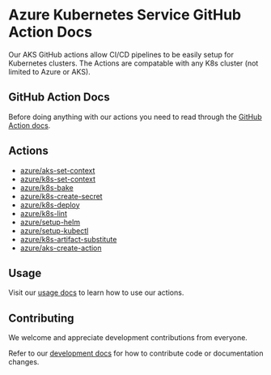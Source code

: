 # Azure Kubernetes Service GitHub Action Docs

Our AKS GitHub actions allow CI/CD pipelines to be easily setup for Kubernetes clusters. The Actions are compatable with any K8s cluster (not limited to Azure or AKS).

## GitHub Action Docs

Before doing anything with our actions you need to read through the [GitHub Action docs](https://docs.github.com/en/actions).

## Actions

- [azure/aks-set-context](https://github.com/Azure/aks-set-context)
- [azure/k8s-set-context](https://github.com/Azure/k8s-set-context)
- [azure/k8s-bake](https://github.com/Azure/k8s-bake)
- [azure/k8s-create-secret](https://github.com/Azure/k8s-create-secret)
- [azure/k8s-deploy](https://github.com/Azure/k8s-deploy)
- [azure/k8s-lint](https://github.com/Azure/k8s-lint)
- [azure/setup-helm](https://github.com/Azure/setup-helm)
- [azure/setup-kubectl](https://github.com/Azure/setup-kubectl)
- [azure/k8s-artifact-substitute](https://github.com/Azure/k8s-artifact-substitute)
- [azure/aks-create-action](https://github.com/Azure/aks-create-action)

## Usage

Visit our [usage docs](./docs/USAGE.md) to learn how to use our actions.

## Contributing

We welcome and appreciate development contributions from everyone.

Refer to our [development docs](./docs/DEVELOPMENT.md) for how to contribute code or documentation changes.
